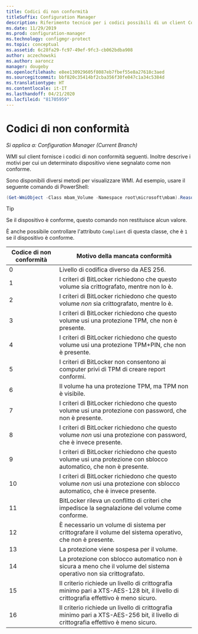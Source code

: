 ```yaml
---
title: Codici di non conformità
titleSuffix: Configuration Manager
description: Riferimento tecnico per i codici possibili di un client Configuration Manager non conforme ai criteri di BitLocker
ms.date: 11/29/2019
ms.prod: configuration-manager
ms.technology: configmgr-protect
ms.topic: conceptual
ms.assetid: 6c28fa29-fc97-49ef-9fc3-cb062bdba908
author: aczechowski
ms.author: aaroncz
manager: dougeby
ms.openlocfilehash: e8ee130929605f8087eb7fbef55e8a27618c3aed
ms.sourcegitcommit: bbf820c35414bf2cba356f30fe047c1a34c5384d
ms.translationtype: HT
ms.contentlocale: it-IT
ms.lasthandoff: 04/21/2020
ms.locfileid: "81705959"
---
```

# <a name="non-compliance-codes"></a>Codici di non conformità

*Si applica a: Configuration Manager (Current Branch)*

<!--3601034-->

WMI sul client fornisce i codici di non conformità seguenti. Inoltre descrive i motivi per cui un determinato dispositivo viene segnalato come non conforme.

Sono disponibili diversi metodi per visualizzare WMI. Ad esempio, usare il seguente comando di PowerShell:

``` PowerShell
(Get-WmiObject -Class mbam_Volume -Namespace root\microsoft\mbam).ReasonsForNoncompliance
```

> [!TIP]
> Se il dispositivo è conforme, questo comando non restituisce alcun valore.
>
> È anche possibile controllare l'attributo `Compliant` di questa classe, che è `1` se il dispositivo è conforme.

|Codice di non conformità|Motivo della mancata conformità|
|--- |--- |
|0|Livello di codifica diverso da AES 256.|
|1|I criteri di BitLocker richiedono che questo volume sia crittografato, mentre non lo è.|
|2|I criteri di BitLocker richiedono che questo volume *non* sia crittografato, mentre lo è.|
|3|I criteri di BitLocker richiedono che questo volume usi una protezione TPM, che non è presente.|
|4|I criteri di BitLocker richiedono che questo volume usi una protezione TPM+PIN, che non è presente.|
|5|I criteri di BitLocker non consentono ai computer privi di TPM di creare report conformi.|
|6|Il volume ha una protezione TPM, ma TPM non è visibile.|
|7|I criteri di BitLocker richiedono che questo volume usi una protezione con password, che non è presente.|
|8|I criteri di BitLocker richiedono che questo volume *non* usi una protezione con password, che è invece presente.|
|9|I criteri di BitLocker richiedono che questo volume usi una protezione con sblocco automatico, che non è presente.|
|10|I criteri di BitLocker richiedono che questo volume *non* usi una protezione con sblocco automatico, che è invece presente.|
|11|BitLocker rileva un conflitto di criteri che impedisce la segnalazione del volume come conforme.|
|12|È necessario un volume di sistema per crittografare il volume del sistema operativo, che non è presente.|
|13|La protezione viene sospesa per il volume.|
|14|La protezione con sblocco automatico non è sicura a meno che il volume del sistema operativo non sia crittografato.|
|15|Il criterio richiede un livello di crittografia minimo pari a XTS-AES-128 bit, il livello di crittografia effettivo è meno sicuro.|
|16|Il criterio richiede un livello di crittografia minimo pari a XTS-AES-256 bit, il livello di crittografia effettivo è meno sicuro.|
